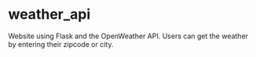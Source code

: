 # weather_api
Website using Flask and the OpenWeather API.
Users can get the weather by entering their zipcode or city.
